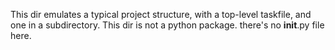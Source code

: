 This dir emulates a typical project structure, with a top-level taskfile, and one in a subdirectory.
This dir is not a python package. there's no __init__.py file here.
